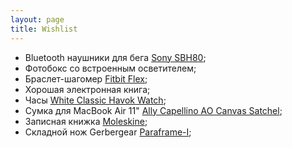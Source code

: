 ```yaml
---
layout: page
title: Wishlist
---
```


- Bluetooth наушники для бега [Sony SBH80][sony];
- Фотобокс со встроенным осветителем;
- Браслет-шагомер [Fitbit Flex][fitbit];
- Хорошая электронная книга;
- Часы [White Classic Havok Watch][watch];
- Сумка для MacBook Air 11" [Ally Capellino AO Canvas Satchel][bag];
- Записная книжка [Moleskine][moleskine];
- Складной нож Gerbergear [Paraframe-I][knife];

[fitbit]: http://market.yandex.ru/model.xml?modelid=10802171&hid=10498025
[sony]: http://market.yandex.ru/model.xml?modelid=10760046&hid=418706
[watch]: http://www.elliothavok.com/shop/white-classic-havok-watch-pre-sale?category=Watches
[bag]: http://www.re-store.ru/accessories/bags/ally-capellino/5060167430329/
[moleskine]: http://www.moleskines-shop.ru/collection/Moleskine-Classic/product/Moleskine-Large-Ruled-Notebook
[knife]: http://ru.gerbergear.com/Essentials/Knives/Paraframe-I-knife_22-48444
